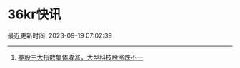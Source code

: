 # 36kr快讯

最近更新时间: 2023-09-19 07:02:39

--- 
1. [美股三大指数集体收涨，大型科技股涨跌不一](https://www.36kr.com/newsflashes/2438021852238217) 
